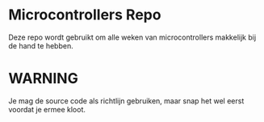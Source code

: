 # Microcontrollers Repo

 Deze repo wordt gebruikt om alle weken van microcontrollers makkelijk bij de hand te hebben.
 
 # WARNING
 
 Je mag de source code als richtlijn gebruiken, maar snap het wel eerst voordat je ermee kloot.
